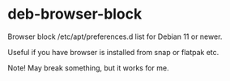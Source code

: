 # deb-browser-block
Browser block /etc/apt/preferences.d list for Debian 11 or newer.

Useful if you have browser is installed from snap or flatpak etc.

Note! May break something, but it works for me.
